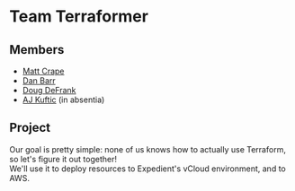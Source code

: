 # Team Terraformer

## Members
- [Matt Crape](https://twitter.com/MattThatITGuy)
- [Dan Barr](https://twitter.com/vDanBarr)
- [Doug DeFrank](https://twitter.com/dougdefrank)
- [AJ Kuftic](https://twitter.com/ajkuftic) (in absentia)  

## Project  
Our goal is pretty simple: none of us knows how to actually use Terraform, so let's figure it out together!  
We'll use it to deploy resources to Expedient's vCloud environment, and to AWS.  
